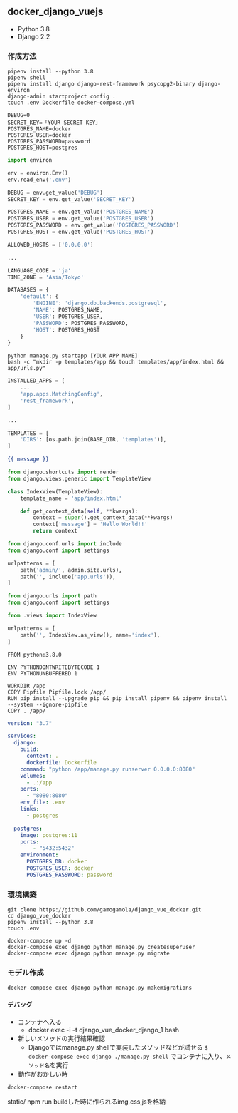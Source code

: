 docker_django_vuejs
-------------------

* Python 3.8
* Django 2.2


### 作成方法
```
pipenv install --python 3.8
pipenv shell
pipenv install django django-rest-framework psycopg2-binary django-environ
django-admin startproject config .
touch .env Dockerfile docker-compose.yml
```
~~~:.env
DEBUG=0
SECRET_KEY=「YOUR SECRET KEY」
POSTGRES_NAME=docker
POSTGRES_USER=docker
POSTGRES_PASSWORD=password
POSTGRES_HOST=postgres
~~~

~~~python:settings.py
import environ

env = environ.Env()
env.read_env('.env')

DEBUG = env.get_value('DEBUG')
SECRET_KEY = env.get_value('SECRET_KEY')

POSTGRES_NAME = env.get_value('POSTGRES_NAME')
POSTGRES_USER = env.get_value('POSTGRES_USER')
POSTGRES_PASSWORD = env.get_value('POSTGRES_PASSWORD')
POSTGRES_HOST = env.get_value('POSTGRES_HOST')

ALLOWED_HOSTS = ['0.0.0.0']

...

LANGUAGE_CODE = 'ja'
TIME_ZONE = 'Asia/Tokyo'

DATABASES = {
    'default': {
        'ENGINE': 'django.db.backends.postgresql',
        'NAME': POSTGRES_NAME,
        'USER': POSTGRES_USER,
        'PASSWORD': POSTGRES_PASSWORD,
        'HOST': POSTGRES_HOST
    }
}
~~~

~~~
python manage.py startapp [YOUR APP NAME]
bash -c "mkdir -p templates/app && touch templates/app/index.html && app/urls.py"
~~~

~~~python:settings.py
INSTALLED_APPS = [
    ...
    'app.apps.MatchingConfig',
    'rest_framework',
]

...

TEMPLATES = [
    'DIRS': [os.path.join(BASE_DIR, 'templates')],
]
~~~

~~~html:templates/app/index.html
{{ message }}
~~~

~~~python:app/views.py
from django.shortcuts import render
from django.views.generic import TemplateView

class IndexView(TemplateView):
    template_name = 'app/index.html'

    def get_context_data(self, **kwargs):
        context = super().get_context_data(**kwargs)
        context['message'] = 'Hello World!!'
        return context
~~~

~~~python:config/urls.py
from django.conf.urls import include
from django.conf import settings

urlpatterns = [
    path('admin/', admin.site.urls),
    path('', include('app.urls')),
]
~~~

~~~python:app/urls.py
from django.urls import path
from django.conf import settings

from .views import IndexView

urlpatterns = [
    path('', IndexView.as_view(), name='index'),
]
~~~

~~~:Dockerfile
FROM python:3.8.0

ENV PYTHONDONTWRITEBYTECODE 1
ENV PYTHONUNBUFFERED 1

WORKDIR /app
COPY Pipfile Pipfile.lock /app/
RUN pip install --upgrade pip && pip install pipenv && pipenv install --system --ignore-pipfile
COPY . /app/
~~~

~~~:docker-compose.yml
version: "3.7"

services:
  django:
    build:
      context: .
      dockerfile: Dockerfile
    command: "python /app/manage.py runserver 0.0.0.0:8080"
    volumes:
      - .:/app
    ports:
      - "8080:8080"
    env_file: .env
    links:
      - postgres

  postgres:
    image: postgres:11
    ports:
        - "5432:5432"
    environment:
      POSTGRES_DB: docker
      POSTGRES_USER: docker
      POSTGRES_PASSWORD: password
~~~

### 環境構築
```
git clone https://github.com/gamogamola/django_vue_docker.git
cd django_vue_docker
pipenv install --python 3.8
touch .env
```

```
docker-compose up -d
docker-compose exec django python manage.py createsuperuser
docker-compose exec django python manage.py migrate
```

### モデル作成
```
docker-compose exec django python manage.py makemigrations
```

#### デバッグ
* コンテナへ入る
    - docker exec -i -t django_vue_docker_django_1 bash
* 新しいメソッドの実行結果確認
    - Djangoではmanage.py shellで実装したメソッドなどが試せる
    `$ docker-compose exec django ./manage.py shell` でコンテナに入り、`メソッド名`を実行
* 動作がおかしい時
```
docker-compose restart
```

static/
npm run buildした時に作られるimg,css,jsを格納
